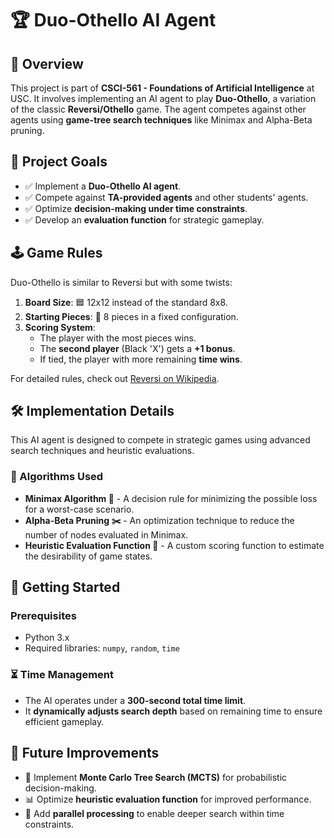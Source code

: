 # 🏆 Duo-Othello AI Agent

## 📌 Overview
This project is part of **CSCI-561 - Foundations of Artificial Intelligence** at USC. It involves implementing an AI agent to play **Duo-Othello**, a variation of the classic **Reversi/Othello** game. The agent competes against other agents using **game-tree search techniques** like Minimax and Alpha-Beta pruning.

## 🎯 Project Goals
- ✅ Implement a **Duo-Othello AI agent**.
- ✅ Compete against **TA-provided agents** and other students' agents.
- ✅ Optimize **decision-making under time constraints**.
- ✅ Develop an **evaluation function** for strategic gameplay.

## 🕹️ Game Rules
Duo-Othello is similar to Reversi but with some twists:
1. **Board Size**: 🟦 12x12 instead of the standard 8x8.
2. **Starting Pieces**: 🔵 8 pieces in a fixed configuration.
3. **Scoring System**:
   - The player with the most pieces wins.
   - The **second player** (Black 'X') gets a **+1 bonus**.
   - If tied, the player with more remaining **time wins**.

For detailed rules, check out [Reversi on Wikipedia](https://en.wikipedia.org/wiki/Reversi).

## 🛠️ Implementation Details

This AI agent is designed to compete in strategic games using advanced search techniques and heuristic evaluations.

### 🧠 Algorithms Used
- **Minimax Algorithm 🤖** - A decision rule for minimizing the possible loss for a worst-case scenario.
- **Alpha-Beta Pruning ✂️** - An optimization technique to reduce the number of nodes evaluated in Minimax.
- **Heuristic Evaluation Function 🎯** - A custom scoring function to estimate the desirability of game states.


## 🚀 Getting Started
### Prerequisites
- Python 3.x
- Required libraries: `numpy`, `random`, `time`


### ⏳ Time Management
- The AI operates under a **300-second total time limit**.
- It **dynamically adjusts search depth** based on remaining time to ensure efficient gameplay.

## 📌 Future Improvements
- 🌲 Implement **Monte Carlo Tree Search (MCTS)** for probabilistic decision-making.
- 📊 Optimize **heuristic evaluation function** for improved performance.
- 🚀 Add **parallel processing** to enable deeper search within time constraints.
